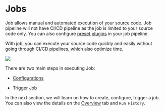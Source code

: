 # Jobs

Job allows manual and automated execution of your source code. Job pipeline will not have CI/CD pipeline as the job is limited to your source code only. You can also configure [preset plugins](https://docs.devtron.ai/v/v0.6/usage/applications/creating-application/ci-pipeline/ci-build-pre-post-plugins#preset-plugins) in your job pipeline.

With job, you can execute your source code quickly and easily without going through CI/CD pipelines, which also optimize time.

![](https://devtron-public-asset.s3.us-east-2.amazonaws.com/images/create-job/jobs.jpg)

There are two main steps in executing Job:

* [Configurations](configuration-job.md)

* [Trigger Job](triggering-cd.md)

In the next section, we will learn on how to create, configure, trigger a job. You can also view the details on the [Overview](overview-job.md) tab and `Run History`.



